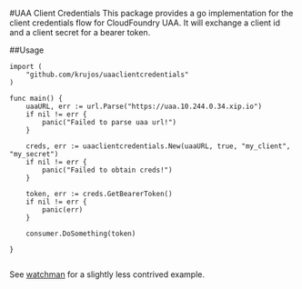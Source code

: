 #UAA Client Credentials
This package provides a go implementation for the client credentials flow for CloudFoundry UAA. It will exchange a client id and a client secret for a bearer token. 

##Usage

```
import (
	"github.com/krujos/uaaclientcredentials"
)

func main() {
	uaaURL, err := url.Parse("https://uaa.10.244.0.34.xip.io")
	if nil != err {
		panic("Failed to parse uaa url!")
	}

	creds, err := uaaclientcredentials.New(uaaURL, true, "my_client", "my_secret")
	if nil != err {
		panic("Failed to obtain creds!")
	}
	
	token, err := creds.GetBearerToken()
	if nil != err {
		panic(err)
	}
	
	consumer.DoSomething(token)

}
	
```

See [watchman](https://github.com/krujos/watchman) for a slightly less contrived example.